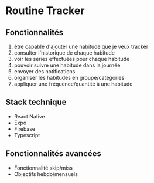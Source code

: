 # Routine Tracker

## Fonctionnalités

1. être capable d'ajouter une habitude que je veux tracker
2. consulter l'historique de chaque habitude
3. voir les séries effectuées pour chaque habitude 
4. pouvoir suivre une habitude dans la journée
5. envoyer des notifications
6. organiser les habitudes en groupe/catégories
7. appliquer une fréquence/quantité à une habitude

## Stack technique

- React Native
- Expo
- Firebase
- Typescript

## Fonctionnalités avancées

- Fonctionnalité skip/miss
- Objectifs hebdo/mensuels
